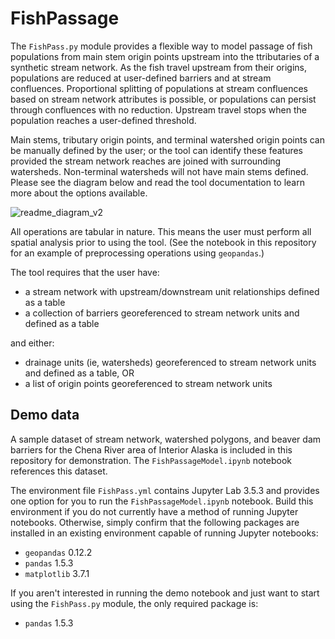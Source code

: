 # FishPassage

The ```FishPass.py``` module provides a flexible way to model passage of fish populations from main stem origin points upstream into the ttributaries of a synthetic stream network. As the fish travel upstream from their origins, populations are reduced at user-defined barriers and at stream confluences. Proportional splitting of populations at stream confluences based on stream network attributes is possible, or populations can persist through confluences with no reduction. Upstream travel stops when the population reaches a user-defined threshold.


Main stems, tributary origin points, and terminal watershed origin points can be manually defined by the user; or the tool can identify these features provided the stream network reaches are joined with surrounding watersheds. Non-terminal watersheds will not have main stems defined. Please see the diagram below and read the tool documentation to learn more about the options available.


![readme_diagram_v2](https://user-images.githubusercontent.com/99696041/236880658-c17afaf7-128a-4fee-97a8-1428a7ab91e5.png)


All operations are tabular in nature. This means the user must perform all spatial analysis prior to using the tool. (See the notebook in this repository for an example of preprocessing operations using ```geopandas```.)




The tool requires that the user have:

- a stream network with upstream/downstream unit relationships defined as a table
- a collection of barriers georeferenced to stream network units and defined as a table

and either:

- drainage units (ie, watersheds) georeferenced to stream network units and defined as a table, OR
- a list of origin points georeferenced to stream network units




## Demo data

A sample dataset of stream network, watershed polygons, and beaver dam barriers for the Chena River area of Interior Alaska is included in this repository for demonstration. The ```FishPassageModel.ipynb``` notebook references this dataset. 

The environment file ```FishPass.yml``` contains Jupyter Lab 3.5.3 and provides one option for you to run the ```FishPassageModel.ipynb``` notebook. Build this environment if you do not currently have a method of running Jupyter notebooks. Otherwise, simply confirm that the following packages are installed in an existing environment capable of running Jupyter notebooks:

- ```geopandas``` 0.12.2
- ```pandas``` 1.5.3
- ```matplotlib``` 3.7.1

If you aren't interested in running the demo notebook and just want to start using the ```FishPass.py``` module, the only required package is:

- ```pandas``` 1.5.3


